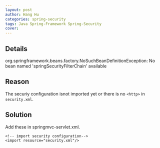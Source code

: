 ```yaml
---
layout: post
author: Hang Hu
categories: spring-security
tags: Java Spring-Framework Spring-Security 
cover: 
---
```


## Details

org.springframework.beans.factory.NoSuchBeanDefinitionException: No bean named 'springSecurityFilterChain' available
## Reason

The securiy configuration isnot imported yet or there is no `<http>` in `security.xml`.
## Solution

Add these in springmvc-servlet.xml.

```
<!-- import security configuration-->
<import resource="security.xml"/>
```
